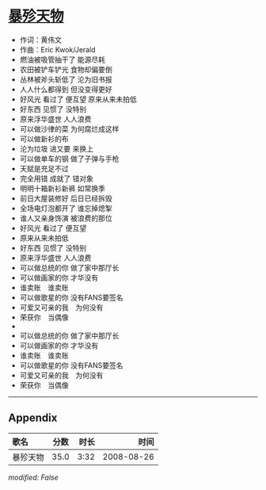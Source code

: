 # [暴殄天物](https://music.163.com/song?id=64915)

* 作词：黄伟文
* 作曲：Eric Kwok/Jerald
* 燃油被吸管抽干了 能源尽耗
* 农田被铲车铲光 食物却偏要倒
* 丛林被斧头斩低了 沦为旧书报
* 人人什么都得到 但没变得更好
* 好风光 看过了 便互望 原来从来未拍低
* 好东西 见惯了 没特别
* 原来浮华盛世 人人浪费
* 可以做沙律的菜 为何腐烂成这样
* 可以做新衫的布
* 沦为垃圾 进又要 来换上
* 可以做单车的钢 做了子弹与手枪
* 天赋是充足不过
* 完全用错 成就了 错对象
* 明明十箱新衫新裤 如常换季
* 前日大屋装修好 后日已经拆毁
* 全场电灯泡都开了 谁忘掉熄掣
* 谁人又亲身饰演 被浪费的那位
* 好风光 看过了 便互望
* 原来从来未拍低
* 好东西 见惯了 没特别
* 原来浮华盛世 人人浪费
* 可以做总统的你 做了家中那厅长
* 可以做画家的你 才华没有
* 谁卖账　谁卖账
* 可以做歌星的你 没有FANS要签名
* 可爱又可亲的我　为何没有
* 荣获你　当偶像
* 
* 可以做总统的你 做了家中那厅长
* 可以做画家的你 才华没有
* 谁卖账　谁卖账
* 可以做歌星的你 没有FANS要签名
* 可爱又可亲的我　为何没有
* 荣获你　当偶像


---

## Appendix

|歌名|分数|时长|时间|
|:---|:---:|---:|---:|
|暴殄天物|35.0|3:32|2008-08-26

*modified: False*